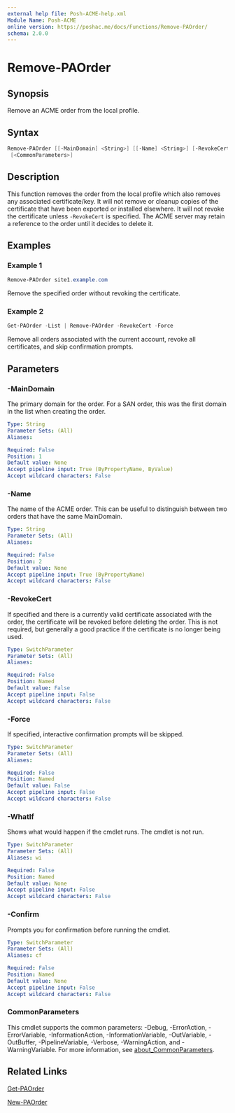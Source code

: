 ```yaml
---
external help file: Posh-ACME-help.xml
Module Name: Posh-ACME
online version: https://poshac.me/docs/Functions/Remove-PAOrder/
schema: 2.0.0
---
```


# Remove-PAOrder

## Synopsis

Remove an ACME order from the local profile.

## Syntax

```powershell
Remove-PAOrder [[-MainDomain] <String>] [[-Name] <String>] [-RevokeCert] [-Force] [-WhatIf] [-Confirm]
 [<CommonParameters>]
```

## Description

This function removes the order from the local profile which also removes any associated certificate/key.
It will not remove or cleanup copies of the certificate that have been exported or installed elsewhere.
It will not revoke the certificate unless `-RevokeCert` is specified.
The ACME server may retain a reference to the order until it decides to delete it.

## Examples

### Example 1

```powershell
Remove-PAOrder site1.example.com
```

Remove the specified order without revoking the certificate.

### Example 2

```powershell
Get-PAOrder -List | Remove-PAOrder -RevokeCert -Force
```

Remove all orders associated with the current account, revoke all certificates, and skip confirmation prompts.

## Parameters

### -MainDomain
The primary domain for the order.
For a SAN order, this was the first domain in the list when creating the order.

```yaml
Type: String
Parameter Sets: (All)
Aliases:

Required: False
Position: 1
Default value: None
Accept pipeline input: True (ByPropertyName, ByValue)
Accept wildcard characters: False
```

### -Name
The name of the ACME order.
This can be useful to distinguish between two orders that have the same MainDomain.

```yaml
Type: String
Parameter Sets: (All)
Aliases:

Required: False
Position: 2
Default value: None
Accept pipeline input: True (ByPropertyName)
Accept wildcard characters: False
```

### -RevokeCert
If specified and there is a currently valid certificate associated with the order, the certificate will be revoked before deleting the order.
This is not required, but generally a good practice if the certificate is no longer being used.

```yaml
Type: SwitchParameter
Parameter Sets: (All)
Aliases:

Required: False
Position: Named
Default value: False
Accept pipeline input: False
Accept wildcard characters: False
```

### -Force
If specified, interactive confirmation prompts will be skipped.

```yaml
Type: SwitchParameter
Parameter Sets: (All)
Aliases:

Required: False
Position: Named
Default value: False
Accept pipeline input: False
Accept wildcard characters: False
```

### -WhatIf
Shows what would happen if the cmdlet runs.
The cmdlet is not run.

```yaml
Type: SwitchParameter
Parameter Sets: (All)
Aliases: wi

Required: False
Position: Named
Default value: None
Accept pipeline input: False
Accept wildcard characters: False
```

### -Confirm
Prompts you for confirmation before running the cmdlet.

```yaml
Type: SwitchParameter
Parameter Sets: (All)
Aliases: cf

Required: False
Position: Named
Default value: None
Accept pipeline input: False
Accept wildcard characters: False
```

### CommonParameters

This cmdlet supports the common parameters: -Debug, -ErrorAction, -ErrorVariable, -InformationAction, -InformationVariable, -OutVariable, -OutBuffer, -PipelineVariable, -Verbose, -WarningAction, and -WarningVariable. For more information, see [about_CommonParameters](http://go.microsoft.com/fwlink/?LinkID=113216).

## Related Links

[Get-PAOrder](Get-PAOrder.md)

[New-PAOrder](New-PAOrder.md)
